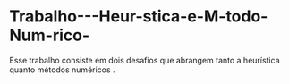 # Trabalho---Heur-stica-e-M-todo-Num-rico-
Esse trabalho consiste em dois desafios que abrangem tanto a heurística quanto métodos numéricos .

